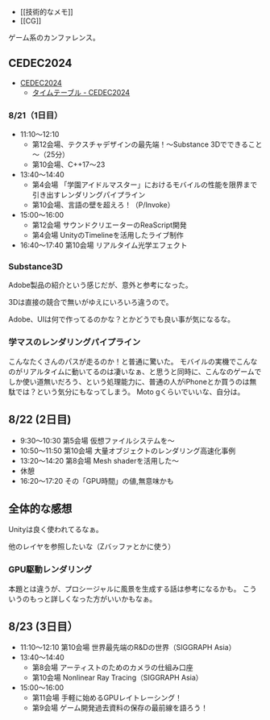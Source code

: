 - [[技術的なメモ]]
- [[CG]]

ゲーム系のカンファレンス。

## CEDEC2024

- [CEDEC2024](https://cedec.cesa.or.jp/2024/)
  - [タイムテーブル - CEDEC2024](https://cedec.cesa.or.jp/2024/timetable/)

### 8/21（1日目）

- 11:10〜12:10
  - 第12会場、テクスチャデザインの最先端！～Substance 3Dでできること～（25分）
  - 第10会場、C++17〜23
- 13:40〜14:40
  - 第4会場 「学園アイドルマスター」におけるモバイルの性能を限界まで引き出すレンダリングパイプライン
  - 第10会場、言語の壁を超えろ！（P/Invoke）
- 15:00〜16:00
  - 第12会場 サウンドクリエーターのReaScript開発 
  - 第4会場 UnityのTimelineを活用したライブ制作
- 16:40〜17:40 第10会場 リアルタイム光学エフェクト


### Substance3D

Adobe製品の紹介という感じだが、意外と参考になった。

3Dは直接の競合で無いがゆえにいろいろ違うので。

Adobe、UIは何で作ってるのかな？とかどうでも良い事が気になるな。

### 学マスのレンダリングパイプライン

こんなたくさんのパスが走るのか！と普通に驚いた。
モバイルの実機でこんなのがリアルタイムに動いてるのは凄いなぁ、と思うと同時に、こんなのゲームでしか使い道無いだろう、という処理能力に、普通の人がiPhoneとか買うのは無駄では？という気分にもなってしまう。
Moto gくらいでいいな、自分は。

## 8/22 (2日目)

- 9:30〜10:30 第5会場 仮想ファイルシステムを〜
- 10:50〜11:50 第10会場 大量オブジェクトのレンダリング高速化事例
- 13:20〜14:20 第8会場 Mesh shaderを活用した〜
- 休憩
- 16:20〜17:20 その「GPU時間」の値,無意味かも

## 全体的な感想

Unityは良く使われてるなぁ。

他のレイヤを参照したいな（Zバッファとかに使う）

### GPU駆動レンダリング

本題とは違うが、プロシージャルに風景を生成する話は参考になるかも。
こういうのもっと詳しくなった方がいいかもなぁ。

## 8/23 (3日目）

- 11:10〜12:10 第10会場 世界最先端のR&Dの世界（SIGGRAPH Asia）
- 13:40〜14:40
   - 第8会場 アーティストのためのカメラの仕組み口座
   - 第10会場 Nonlinear Ray Tracing（SIGGRAPH Asia）
- 15:00〜16:00
   - 第11会場 手軽に始めるGPUレイトレーシング！
   - 第9会場 ゲーム開発過去資料の保存の最前線を語ろう！